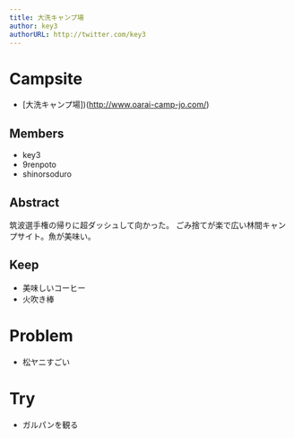 ```yaml
---
title: 大洗キャンプ場
author: key3
authorURL: http://twitter.com/key3
---
```


# Campsite

* [大洗キャンプ場])(http://www.oarai-camp-jo.com/)

## Members

* key3
* 9renpoto
* shinorsoduro

## Abstract

筑波選手権の帰りに超ダッシュして向かった。
ごみ捨てが楽で広い林間キャンプサイト。魚が美味い。


## Keep

* 美味しいコーヒー
* 火吹き棒

# Problem

* 松ヤニすごい

# Try

* ガルパンを観る

